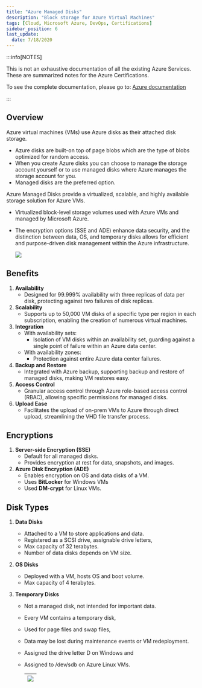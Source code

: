 ```yaml
---
title: "Azure Managed Disks"
description: "Block storage for Azure Virtual Machines"
tags: [Cloud, Microsoft Azure, DevOps, Certifications]
sidebar_position: 6
last_update:
  date: 7/18/2020
---
```


:::info[NOTES]

This is not an exhaustive documentation of all the existing Azure Services. These are summarized notes for the Azure Certifications.

To see the complete documentation, please go to: [Azure documentation](https://learn.microsoft.com/en-us/azure/?product=popular)

:::



## Overview

Azure virtual machines (VMs) use Azure disks as their attached disk storage. 

- Azure disks are built-on top of page blobs which are the type of blobs optimized for random access. 
- When you create Azure disks you can choose to manage the storage account yourself or to use managed disks where Azure manages the storage account for you. 
- Managed disks are the preferred option.

Azure Managed Disks provide a virtualized, scalable, and highly available storage solution for Azure VMs. 

- Virtualized block-level storage volumes used with Azure VMs and managed by Microsoft Azure.
- The encryption options (SSE and ADE) enhance data security, and the distinction between data, OS, and temporary disks allows for efficient and purpose-driven disk management within the Azure infrastructure.

   ![](/img/docs/azure-managed-disks-benefits.png)

## Benefits

  1. **Availability**
        - Designed for 99.999% availability with three replicas of data per disk, protecting against two failures of disk replicas.
  2. **Scalability**
        - Supports up to 50,000 VM disks of a specific type per region in each subscription, enabling the creation of numerous virtual machines.
  3. **Integration**
        - With availability sets: 
            - Isolation of VM disks within an availability set, guarding against a single point of failure within an Azure data center.
        - With availability zones: 
            - Protection against entire Azure data center failures.
  4. **Backup and Restore**
        - Integrated with Azure backup, supporting backup and restore of managed disks, making VM restores easy.
  5. **Access Control** 
        - Granular access control through Azure role-based access control (RBAC), allowing specific permissions for managed disks.
  6. **Upload Ease** 
        - Facilitates the upload of on-prem VMs to Azure through direct upload, streamlining the VHD file transfer process.

## Encryptions

  1. **Server-side Encryption (SSE)**
     - Default for all managed disks.
     - Provides encryption at rest for data, snapshots, and images.
  2. **Azure Disk Encryption (ADE)**
     - Enables encryption on OS and data disks of a VM.
     - Uses **BitLocker** for Windows VMs 
     - Used **DM-crypt** for Linux VMs.

## Disk Types

  1. **Data Disks**
     - Attached to a VM to store applications and data.
     - Registered as a SCSI drive, assignable drive letters, 
     - Max capacity of 32 terabytes.
     - Number of data disks depends on VM size.

  2. **OS Disks**
     - Deployed with a VM, hosts OS and boot volume.
     - Max capacity of 4 terabytes.

  3. **Temporary Disks**
     - Not a managed disk, not intended for important data.
     - Every VM contains a temporary disk, 
     - Used for page files and swap files, 
     - Data may be lost during maintenance events or VM redeployment.
     - Assigned the drive letter D on Windows and 
     - Assigned to /dev/sdb on Azure Linux VMs.

         |![](/img/docs/azure-vm-temporary-storage.png)|
         |-|


 

